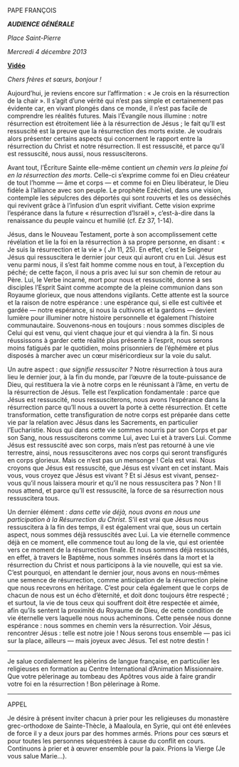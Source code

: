 PAPE FRANÇOIS

***AUDIENCE GÉNÉRALE***

*Place Saint-Pierre*

*Mercredi 4 décembre 2013*

**[Vidéo](http://player.rv.va/vaticanplayer.asp?language=it&tic=VA_5E79CKUQ)**

*Chers frères et sœurs, bonjour !*

Aujourd’hui, je reviens encore sur l’affirmation : « Je crois en la résurrection de la chair ». Il s’agit d’une vérité qui n’est pas simple et certainement pas évidente car, en vivant plongés dans ce monde, il n’est pas facile de comprendre les réalités futures. Mais l’Évangile nous illumine : notre résurrection est étroitement liée à la résurrection de Jésus ; le fait qu’Il est ressuscité est la preuve que la résurrection des morts existe. Je voudrais alors présenter certains aspects qui concernent le rapport entre la résurrection du Christ et notre résurrection. Il est ressuscité, et parce qu’il est ressuscité, nous aussi, nous ressusciterons.

Avant tout, l’Écriture Sainte elle-même contient *un chemin vers la pleine foi en la résurrection des morts*. Celle-ci s’exprime comme foi en Dieu créateur de tout l’homme — âme et corps — et comme foi en Dieu libérateur, le Dieu fidèle à l’alliance avec son peuple. Le prophète Ezéchiel, dans une vision, contemple les sépulcres des déportés qui sont rouverts et les os desséchés qui revivent grâce à l’infusion d’un esprit vivifiant. Cette vision exprime l’espérance dans la future « résurrection d’Israël », c’est-à-dire dans la renaissance du peuple vaincu et humilié (cf. *Ez* 37, 1-14).

Jésus, dans le Nouveau Testament, porte à son accomplissement cette révélation et lie la foi en la résurrection à sa propre personne, en disant : « Je suis la résurrection et la vie » ( *Jn* 11, 25). En effet, c’est le Seigneur Jésus qui ressuscitera le dernier jour ceux qui auront cru en Lui. Jésus est venu parmi nous, il s’est fait homme comme nous en tout, à l’exception du péché; de cette façon, il nous a pris avec lui sur son chemin de retour au Père. Lui, le Verbe incarné, mort pour nous et ressuscité, donne à ses disciples l’Esprit Saint comme acompte de la pleine communion dans son Royaume glorieux, que nous attendons vigilants. Cette attente est la source et la raison de notre espérance : une espérance qui, si elle est cultivée et gardée — notre espérance, si nous la cultivons et la gardons — devient lumière pour illuminer notre histoire personnelle et également l’histoire communautaire. Souvenons-nous en toujours : nous sommes disciples de Celui qui est venu, qui vient chaque jour et qui viendra à la fin. Si nous réussissons à garder cette réalité plus présente à l’esprit, nous serons moins fatigués par le quotidien, moins prisonniers de l’éphémère et plus disposés à marcher avec un cœur miséricordieux sur la voie du salut.

Un autre aspect : *que signifie ressusciter ?* Notre résurrection à tous aura lieu le dernier jour, à la fin du monde, par l’œuvre de la toute-puissance de Dieu, qui restituera la vie à notre corps en le réunissant à l’âme, en vertu de la résurrection de Jésus. Telle est l’explication fondamentale : parce que Jésus est ressuscité, nous ressusciterons, nous avons l’espérance dans la résurrection parce qu’Il nous a ouvert la porte à cette résurrection. Et cette transformation, cette transfiguration de notre corps est préparée dans cette vie par la relation avec Jésus dans les Sacrements, en particulier l’Eucharistie. Nous qui dans cette vie sommes nourris par son Corps et par son Sang, nous ressusciterons comme Lui, avec Lui et à travers Lui. Comme Jésus est ressuscité avec son corps, mais n’est pas retourné à une vie terrestre, ainsi, nous ressusciterons avec nos corps qui seront transfigurés en corps glorieux. Mais ce n’est pas un mensonge ! Cela est vrai. Nous croyons que Jésus est ressuscité, que Jésus est vivant en cet instant. Mais vous, vous croyez que Jésus est vivant ? Et si Jésus est vivant, pensez-vous qu’il nous laissera mourir et qu’il ne nous ressuscitera pas ? Non ! Il nous attend, et parce qu’Il est ressuscité, la force de sa résurrection nous ressuscitera tous.

Un dernier élément : *dans cette vie déjà, nous avons en nous une participation à la Résurrection du Christ*. S’il est vrai que Jésus nous ressuscitera à la fin des temps, il est également vrai que, sous un certain aspect, nous sommes déjà ressuscités avec Lui. La vie éternelle commence déjà en ce moment, elle commence tout au long de la vie, qui est orientée vers ce moment de la résurrection finale. Et nous sommes déjà ressuscités, en effet, à travers le Baptême, nous sommes insérés dans la mort et la résurrection du Christ et nous participons à la vie nouvelle, qui est sa vie. C’est pourquoi, en attendant le dernier jour, nous avons en nous-mêmes une semence de résurrection, comme anticipation de la résurrection pleine que nous recevrons en héritage. C’est pour cela également que le corps de chacun de nous est un écho d’éternité, et doit donc toujours être respecté ; et surtout, la vie de tous ceux qui souffrent doit être respectée et aimée, afin qu’ils sentent la proximité du Royaume de Dieu, de cette condition de vie éternelle vers laquelle nous nous acheminons. Cette pensée nous donne espérance : nous sommes en chemin vers la résurrection. Voir Jésus, rencontrer Jésus : telle est notre joie ! Nous serons tous ensemble — pas ici sur la place, ailleurs — mais joyeux avec Jésus. Tel est notre destin !

* * *

Je salue cordialement les pèlerins de langue française, en particulier les religieuses en formation au Centre International d’Animation Missionnaire. Que votre pèlerinage au tombeau des Apôtres vous aide à faire grandir votre foi en la résurrection ! Bon pèlerinage à Rome.

* * *

APPEL

Je désire à présent inviter chacun à prier pour les religieuses du monastère grec-orthodoxe de Sainte-Thècle, à Maaloula, en Syrie, qui ont été enlevées de force il y a deux jours par des hommes armés. Prions pour ces sœurs et pour toutes les personnes séquestrées à cause du conflit en cours. Continuons à prier et à œuvrer ensemble pour la paix. Prions la Vierge (Je vous salue Marie...).